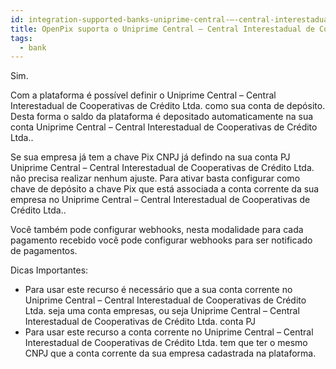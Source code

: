 ```yaml
---
id: integration-supported-banks-uniprime-central-–-central-interestadual-de-cooperativas-de-crédito-ltda
title: OpenPix suporta o Uniprime Central – Central Interestadual de Cooperativas de Crédito Ltda. ?
tags:
  - bank
---
```


Sim.

Com a plataforma é possível definir o Uniprime Central – Central Interestadual de Cooperativas de Crédito Ltda. como sua conta de depósito. Desta forma o saldo da plataforma é depositado automaticamente na sua conta Uniprime Central – Central Interestadual de Cooperativas de Crédito Ltda..

Se sua empresa já tem a chave Pix CNPJ já defindo na sua conta PJ Uniprime Central – Central Interestadual de Cooperativas de Crédito Ltda. não precisa realizar nenhum ajuste. Para ativar basta configurar como chave de depósito a chave Pix que está associada a conta corrente da sua empresa no Uniprime Central – Central Interestadual de Cooperativas de Crédito Ltda..

Você também pode configurar webhooks, nesta modalidade para cada pagamento recebido você pode configurar webhooks para ser notificado de pagamentos.

Dicas Importantes:

- Para usar este recurso é necessário que a sua conta corrente no Uniprime Central – Central Interestadual de Cooperativas de Crédito Ltda. seja uma conta empresas, ou seja Uniprime Central – Central Interestadual de Cooperativas de Crédito Ltda. conta PJ
- Para usar este recurso a conta corrente no Uniprime Central – Central Interestadual de Cooperativas de Crédito Ltda. tem que ter o mesmo CNPJ que a conta corrente da sua empresa cadastrada na plataforma.

